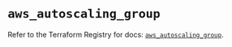 # `aws_autoscaling_group`

Refer to the Terraform Registry for docs: [`aws_autoscaling_group`](https://registry.terraform.io/providers/hashicorp/aws/6.6.0/docs/resources/autoscaling_group).
